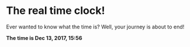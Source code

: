# The real time clock!

Ever wanted to know what the time is? Well, your journey is about to end!

**The time is Dec 13, 2017, 15:56**